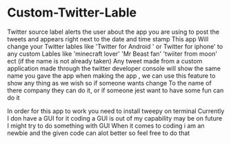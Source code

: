 # Custom-Twitter-Lable
Twitter source label alerts the user about the app you are using to post the tweets and appears right next to the date and time stamp
This app Will change your Twitter lables like 'Twitter for Android ' or Twitter for iphone' to any custom Lables like 'minecraft lover' 'Mr Beast fan' 'twiiter from moon' ect (if the name is not already taken)
Any tweet made from a custom application made through the twitter developer console will show the same name you gave the app when making the app , we can use this feature to show any thing as we wish so if someone wants change 
To the name of there company they can do it, or if someone jest want to have some fun can do it 

In order for this app to work you need to install tweepy on terminal
Currently I don have a GUI for it coding a GUI is out of my capability may be on future I might try to do something with GUI
When it comes to coding i am an newbie and the given code can alot better so feel free to do that
